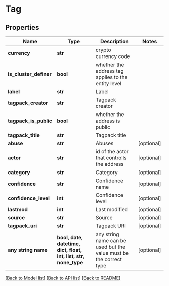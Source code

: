 # Tag


## Properties
Name | Type | Description | Notes
------------ | ------------- | ------------- | -------------
**currency** | **str** | crypto currency code | 
**is_cluster_definer** | **bool** | whether the address tag applies to the entity level | 
**label** | **str** | Label | 
**tagpack_creator** | **str** | Tagpack creator | 
**tagpack_is_public** | **bool** | whether the address is public | 
**tagpack_title** | **str** | Tagpack title | 
**abuse** | **str** | Abuses | [optional] 
**actor** | **str** | id of the actor that controlls the address | [optional] 
**category** | **str** | Category | [optional] 
**confidence** | **str** | Confidence name | [optional] 
**confidence_level** | **int** | Confidence level | [optional] 
**lastmod** | **int** | Last modified | [optional] 
**source** | **str** | Source | [optional] 
**tagpack_uri** | **str** | Tagpack URI | [optional] 
**any string name** | **bool, date, datetime, dict, float, int, list, str, none_type** | any string name can be used but the value must be the correct type | [optional]

[[Back to Model list]](../README.md#documentation-for-models) [[Back to API list]](../README.md#documentation-for-api-endpoints) [[Back to README]](../README.md)


